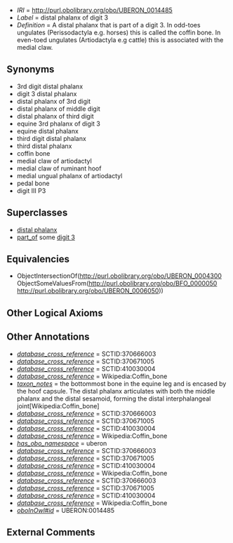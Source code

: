  * *IRI* = http://purl.obolibrary.org/obo/UBERON_0014485
 * *Label* = distal phalanx of digit 3
 * *Definition* = A distal phalanx that is part of a digit 3. In odd-toes ungulates (Perissodactyla e.g. horses) this is called the coffin bone. In even-toed ungulates (Artiodactyla e.g cattle) this is associated with the medial claw.

## Synonyms

 * 3rd digit distal phalanx
 * digit 3 distal phalanx
 * distal phalanx of 3rd digit
 * distal phalanx of middle digit
 * distal phalanx of third digit
 * equine 3rd phalanx of digit 3
 * equine distal phalanx
 * third digit distal phalanx
 * third distal phalanx
 * coffin bone
 * medial claw of artiodactyl
 * medial claw of ruminant hoof
 * medial ungual phalanx of artiodactyl
 * pedal bone
 * digit III P3

## Superclasses

 * [distal phalanx](../../UBERON/00/UBERON_0004300.md)
 * [part_of](../../BFO/50/BFO_0000050.md) some [digit 3](../../UBERON/50/UBERON_0006050.md)

## Equivalencies

 * ObjectIntersectionOf(<http://purl.obolibrary.org/obo/UBERON_0004300> ObjectSomeValuesFrom(<http://purl.obolibrary.org/obo/BFO_0000050> <http://purl.obolibrary.org/obo/UBERON_0006050>))

## Other Logical Axioms


## Other Annotations

 * *[database_cross_reference](../../ef/oboInOwl#hasDbXref.md)* = SCTID:370666003
 * *[database_cross_reference](../../ef/oboInOwl#hasDbXref.md)* = SCTID:370671005
 * *[database_cross_reference](../../ef/oboInOwl#hasDbXref.md)* = SCTID:410030004
 * *[database_cross_reference](../../ef/oboInOwl#hasDbXref.md)* = Wikipedia:Coffin_bone
 * *[taxon_notes](../../UBPROP/08/UBPROP_0000008.md)* = the bottommost bone in the equine leg and is encased by the hoof capsule. The distal phalanx articulates with both the middle phalanx and the distal sesamoid, forming the distal interphalangeal joint[Wikipedia:Coffin_bone] 
 * *[database_cross_reference](../../ef/oboInOwl#hasDbXref.md)* = SCTID:370666003
 * *[database_cross_reference](../../ef/oboInOwl#hasDbXref.md)* = SCTID:370671005
 * *[database_cross_reference](../../ef/oboInOwl#hasDbXref.md)* = SCTID:410030004
 * *[database_cross_reference](../../ef/oboInOwl#hasDbXref.md)* = Wikipedia:Coffin_bone
 * *[has_obo_namespace](../../ce/oboInOwl#hasOBONamespace.md)* = uberon
 * *[database_cross_reference](../../ef/oboInOwl#hasDbXref.md)* = SCTID:370666003
 * *[database_cross_reference](../../ef/oboInOwl#hasDbXref.md)* = SCTID:370671005
 * *[database_cross_reference](../../ef/oboInOwl#hasDbXref.md)* = SCTID:410030004
 * *[database_cross_reference](../../ef/oboInOwl#hasDbXref.md)* = Wikipedia:Coffin_bone
 * *[database_cross_reference](../../ef/oboInOwl#hasDbXref.md)* = SCTID:370666003
 * *[database_cross_reference](../../ef/oboInOwl#hasDbXref.md)* = SCTID:370671005
 * *[database_cross_reference](../../ef/oboInOwl#hasDbXref.md)* = SCTID:410030004
 * *[database_cross_reference](../../ef/oboInOwl#hasDbXref.md)* = Wikipedia:Coffin_bone
 * *[oboInOwl#id](../../id/oboInOwl#id.md)* = UBERON:0014485

## External Comments

